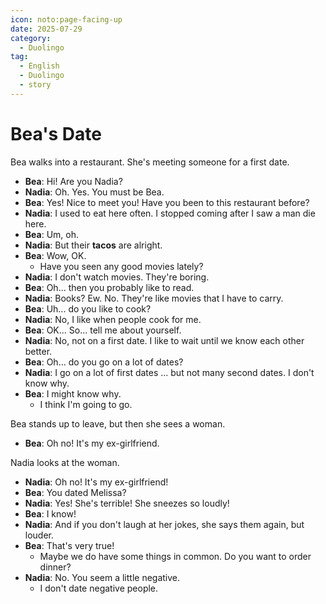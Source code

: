 ```yaml
---
icon: noto:page-facing-up
date: 2025-07-29
category:
  - Duolingo
tag:
  - English
  - Duolingo
  - story
---
```


# Bea's Date

Bea walks into a restaurant. She's meeting someone for a first date.

- **Bea**: Hi! Are you Nadia?
- **Nadia**: Oh. Yes. You must be Bea.
- **Bea**: Yes! Nice to meet you! Have you been to this restaurant before?
- **Nadia**: I used to eat here often. I stopped coming after I saw a man die here.
- **Bea**: Um, oh.
- **Nadia**: But their **tacos** are alright.
- **Bea**: Wow, OK.
  - Have you seen any good movies lately?
- **Nadia**: I don't watch movies. They're boring.
- **Bea**: Oh... then you probably like to read.
- **Nadia**: Books? Ew. No. They're like movies that I have to carry.
- **Bea**: Uh... do you like to cook?
- **Nadia**: No, I like when people cook for me.
- **Bea**: OK... So... tell me about yourself.
- **Nadia**: No, not on a first date. I like to wait until we know each other better.
- **Bea**: Oh... do you go on a lot of dates?
- **Nadia**: I go on a lot of first dates ... but not many second dates. I don't know why.
- **Bea**: I might know why.
  - I think I'm going to go.

Bea stands up to leave, but then she sees a woman.

- **Bea**: Oh no! It's my ex-girlfriend.

Nadia looks at the woman.

- **Nadia**: Oh no! It's my ex-girlfriend!
- **Bea**: You dated Melissa?
- **Nadia**: Yes! She's terrible! She sneezes so loudly!
- **Bea**: I know!
- **Nadia**: And if you don't laugh at her jokes, she says them again, but louder.
- **Bea**: That's very true!
  - Maybe we do have some things in common. Do you want to order dinner?
- **Nadia**: No. You seem a little negative.
  - I don't date negative people.
